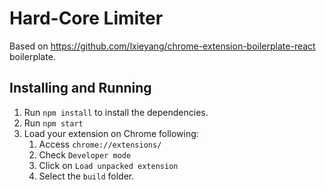 # Hard-Core Limiter

Based on https://github.com/lxieyang/chrome-extension-boilerplate-react boilerplate.

## Installing and Running

1. Run `npm install` to install the dependencies.
2. Run `npm start`
3. Load your extension on Chrome following:
   1. Access `chrome://extensions/`
   2. Check `Developer mode`
   3. Click on `Load unpacked extension`
   4. Select the `build` folder.
